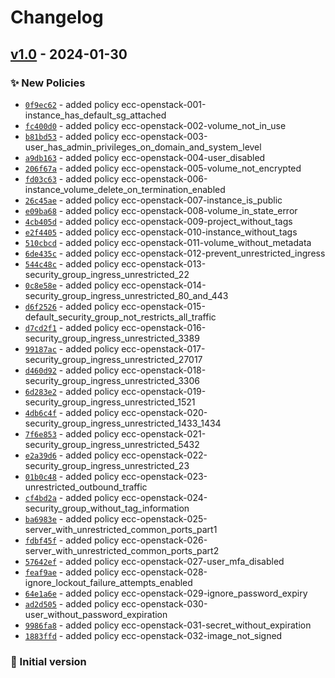 # Changelog


## [v1.0] - 2024-01-30
### :sparkles: New Policies
- [`0f9ec62`](https://github.com/epam/ecc-openstack-rulepack/commit/0f9ec623127d7f9b9ff0d8a1377d6782571c7f21) - added policy ecc-openstack-001-instance_has_default_sg_attached
- [`fc400d0`](https://github.com/epam/ecc-openstack-rulepack/commit/fc400d09667bce7e92bbcc1707881489c037d5c4) - added policy ecc-openstack-002-volume_not_in_use
- [`b81bd53`](https://github.com/epam/ecc-openstack-rulepack/commit/b81bd5337a05a57e67e84f8507fdcb1705735a14) - added policy ecc-openstack-003-user_has_admin_privileges_on_domain_and_system_level
- [`a9db163`](https://github.com/epam/ecc-openstack-rulepack/commit/a9db163f2f91ce9a64691d80ad81f9e399812311) - added policy ecc-openstack-004-user_disabled
- [`206f67a`](https://github.com/epam/ecc-openstack-rulepack/commit/206f67a140ab8226ebf0f2af8e66f1f1171c48b6) - added policy ecc-openstack-005-volume_not_encrypted
- [`fd03c63`](https://github.com/epam/ecc-openstack-rulepack/commit/fd03c636d230bd10ba0b212055d67f25dd455dcd) - added policy ecc-openstack-006-instance_volume_delete_on_termination_enabled
- [`26c45ae`](https://github.com/epam/ecc-openstack-rulepack/commit/26c45aebc14ce7a2099c8edda37723b025539ffb) - added policy ecc-openstack-007-instance_is_public
- [`e09ba68`](https://github.com/epam/ecc-openstack-rulepack/commit/e09ba68b707121d786cb39f9cfc811d8b9216d5f) - added policy ecc-openstack-008-volume_in_state_error
- [`4cb405d`](https://github.com/epam/ecc-openstack-rulepack/commit/4cb405d287bbbacc2ae19bd780e6292f4cae64b6) - added policy ecc-openstack-009-project_without_tags
- [`e2f4405`](https://github.com/epam/ecc-openstack-rulepack/commit/e2f440524c30a13c346f3f94c7fd80d9073316b8) - added policy ecc-openstack-010-instance_without_tags
- [`510cbcd`](https://github.com/epam/ecc-openstack-rulepack/commit/510cbcd609d62ea35a05196e230b40e2fd108a1b) - added policy ecc-openstack-011-volume_without_metadata
- [`6de435c`](https://github.com/epam/ecc-openstack-rulepack/commit/6de435cf4da45dce8e55fd9ab1dee8c809c43cb7) - added policy ecc-openstack-012-prevent_unrestricted_ingress
- [`544c48c`](https://github.com/epam/ecc-openstack-rulepack/commit/544c48c0bd390f9e6f5b91f7701290cc3bfb7052) - added policy ecc-openstack-013-security_group_ingress_unrestricted_22
- [`0c8e58e`](https://github.com/epam/ecc-openstack-rulepack/commit/0c8e58e316d2e7cbd5b2d5917283f9018fc4961a) - added policy ecc-openstack-014-security_group_ingress_unrestricted_80_and_443
- [`d6f2526`](https://github.com/epam/ecc-openstack-rulepack/commit/d6f25260f717c520d46f4bf8222ee4c914ae030f) - added policy ecc-openstack-015-default_security_group_not_restricts_all_traffic
- [`d7cd2f1`](https://github.com/epam/ecc-openstack-rulepack/commit/d7cd2f13bf1877290f2cb6aaf309984a15fad504) - added policy ecc-openstack-016-security_group_ingress_unrestricted_3389
- [`99187ac`](https://github.com/epam/ecc-openstack-rulepack/commit/99187ac82f9973a62910022c086656de62dc00b6) - added policy ecc-openstack-017-security_group_ingress_unrestricted_27017
- [`d460d92`](https://github.com/epam/ecc-openstack-rulepack/commit/d460d92a6df4c9451876f0793725015cc591b93d) - added policy ecc-openstack-018-security_group_ingress_unrestricted_3306
- [`6d283e2`](https://github.com/epam/ecc-openstack-rulepack/commit/6d283e2e6517a91bca7396e8b67026c4bab70737) - added policy ecc-openstack-019-security_group_ingress_unrestricted_1521
- [`4db6c4f`](https://github.com/epam/ecc-openstack-rulepack/commit/4db6c4f9e7661668825b673eca6c31808e6b741b) - added policy ecc-openstack-020-security_group_ingress_unrestricted_1433_1434
- [`7f6e853`](https://github.com/epam/ecc-openstack-rulepack/commit/7f6e85366c90771f9d0500e8e3109ec04e57a79a) - added policy ecc-openstack-021-security_group_ingress_unrestricted_5432
- [`e2a39d6`](https://github.com/epam/ecc-openstack-rulepack/commit/e2a39d6da52f9abb5f5d568d2e6d4f0a7acc0eb4) - added policy ecc-openstack-022-security_group_ingress_unrestricted_23
- [`01b0c48`](https://github.com/epam/ecc-openstack-rulepack/commit/01b0c48ce68f31aa166d3e8b9d7fe4cba9bed556) - added policy ecc-openstack-023-unrestricted_outbound_traffic
- [`cf4bd2a`](https://github.com/epam/ecc-openstack-rulepack/commit/cf4bd2a7db22dc1759f0fca597e7405eb5c329ee) - added policy ecc-openstack-024-security_group_without_tag_information
- [`ba6983e`](https://github.com/epam/ecc-openstack-rulepack/commit/ba6983e855a29dfd73bd6d507285a7f28ddd238c) - added policy ecc-openstack-025-server_with_unrestricted_common_ports_part1
- [`fdbf45f`](https://github.com/epam/ecc-openstack-rulepack/commit/fdbf45f1c10f4f802c9aca3ed86d90f34bb83246) - added policy ecc-openstack-026-server_with_unrestricted_common_ports_part2
- [`57642ef`](https://github.com/epam/ecc-openstack-rulepack/commit/57642ef23b8d050df9ca456dbe41e4ca75419f8f) - added policy ecc-openstack-027-user_mfa_disabled
- [`feaf9ae`](https://github.com/epam/ecc-openstack-rulepack/commit/feaf9aece0a07a9e45caeb3751b99df7ac3c7f0d) - added policy ecc-openstack-028-ignore_lockout_failure_attempts_enabled
- [`64e1a6e`](https://github.com/epam/ecc-openstack-rulepack/commit/64e1a6e04dec0b887387bb39b3d55bae4daabdeb) - added policy ecc-openstack-029-ignore_password_expiry
- [`ad2d505`](https://github.com/epam/ecc-openstack-rulepack/commit/ad2d505be4919322eeaf8b1837767e60ebbc9ab6) - added policy ecc-openstack-030-user_without_password_expiration
- [`9986fa8`](https://github.com/epam/ecc-openstack-rulepack/commit/9986fa861c81c0e6c98aeda2557f9c3a13d35272) - added policy ecc-openstack-031-secret_without_expiration
- [`1883ffd`](https://github.com/epam/ecc-openstack-rulepack/commit/1883ffd4e5cbfaafcfcdfdccd51c946c42013311) - added policy ecc-openstack-032-image_not_signed


### :open_file_folder: Initial version


[v1.0]: https://github.com/epam/ecc-openstack-rulepack/compare/Init...v1.0
